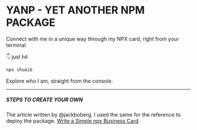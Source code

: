# YANP - YET ANOTHER NPM PACKAGE

Connect with me in a unique way through my NPX card, right from your terminal

👇 just hit

```bash
npx shuaib
```

Explore who I am, straight from the console.

---
##### STEPS TO CREATE YOUR OWN

The article written by @jackboberg. I used the same for the reference to deploy the package.
[Write a Simple npx Business Card](https://studioelsa.se/blog/open-source-oss-npx-business-card).
